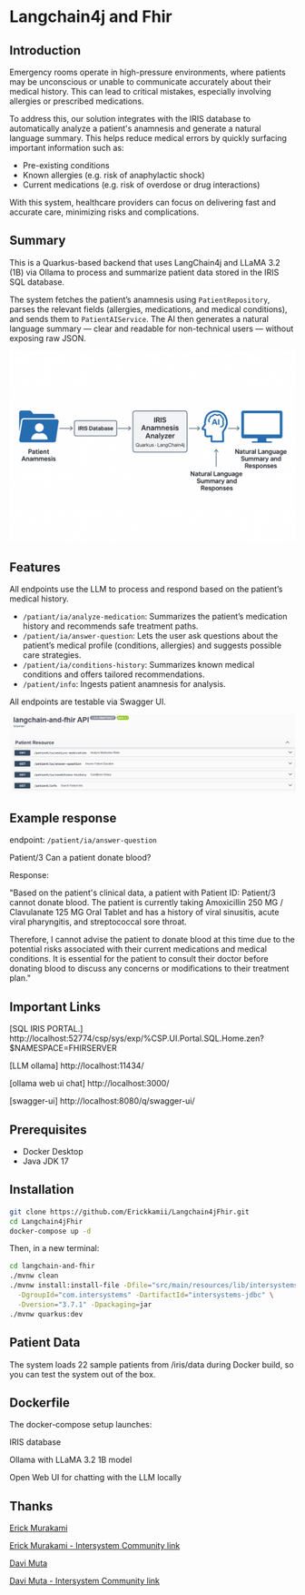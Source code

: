 # Langchain4j and Fhir

## Introduction

Emergency rooms operate in high-pressure environments, where patients may be unconscious or unable to communicate accurately about their medical history. This can lead to critical mistakes, especially involving allergies or prescribed medications.

To address this, our solution integrates with the IRIS database to automatically analyze a patient's anamnesis and generate a natural language summary. This helps reduce medical errors by quickly surfacing important information such as:

- Pre-existing conditions
- Known allergies (e.g. risk of anaphylactic shock)
- Current medications (e.g. risk of overdose or drug interactions)

With this system, healthcare providers can focus on delivering fast and accurate care, minimizing risks and complications.

## Summary

This is a Quarkus-based backend that uses LangChain4j and LLaMA 3.2 (1B) via Ollama to process and summarize patient data stored in the IRIS SQL database.

The system fetches the patient’s anamnesis using `PatientRepository`, parses the relevant fields (allergies, medications, and medical conditions), and sends them to `PatientAIService`. The AI then generates a natural language summary — clear and readable for non-technical users — without exposing raw JSON.

![alt text](/img/summary.png)

## Features

All endpoints use the LLM to process and respond based on the patient’s medical history.

- `/patiant/ia/analyze-medication`: Summarizes the patient’s medication history and recommends safe treatment paths.
- `/patient/ia/answer-question`: Lets the user ask questions about the patient’s medical profile (conditions, allergies) and suggests possible care strategies.
- `/patient/ia/conditions-history`: Summarizes known medical conditions and offers tailored recommendations.
- `/patient/info`: Ingests patient anamnesis for analysis.

All endpoints are testable via Swagger UI.

![alt text](/img/endpoints.png)

## Example response

endpoint:
`/patient/ia/answer-question`

Patient/3
Can a patient donate blood?

Response:

"Based on the patient's clinical data, a patient with Patient ID: Patient/3 cannot donate blood. The patient is currently taking Amoxicillin 250 MG / Clavulanate 125 MG Oral Tablet and has a history of viral sinusitis, acute viral pharyngitis, and streptococcal sore throat.

Therefore, I cannot advise the patient to donate blood at this time due to the potential risks associated with their current medications and medical conditions. It is essential for the patient to consult their doctor before donating blood to discuss any concerns or modifications to their treatment plan."

## Important Links

[SQL IRIS PORTAL.]
http://localhost:52774/csp/sys/exp/%CSP.UI.Portal.SQL.Home.zen?$NAMESPACE=FHIRSERVER

[LLM ollama]
http://localhost:11434/

[ollama web ui chat]
http://localhost:3000/

[swagger-ui]
http://localhost:8080/q/swagger-ui/

## Prerequisites

- Docker Desktop
- Java JDK 17

## Installation

```bash
git clone https://github.com/Erickkamii/Langchain4jFhir.git
cd Langchain4jFhir
docker-compose up -d
```

Then, in a new terminal:

```bash
cd langchain-and-fhir
./mvnw clean
./mvnw install:install-file -Dfile="src/main/resources/lib/intersystems-jdbc-3.7.1.jar" \
  -DgroupId="com.intersystems" -DartifactId="intersystems-jdbc" \
  -Dversion="3.7.1" -Dpackaging=jar
./mvnw quarkus:dev
```

## Patient Data

The system loads 22 sample patients from /iris/data during Docker build, so you can test the system out of the box.

## Dockerfile

The docker-compose setup launches:

IRIS database

Ollama with LLaMA 3.2 1B model

Open Web UI for chatting with the LLM locally

## Thanks

[Erick Murakami](http://www.linkedin.com/in/erick-murakami)

[Erick Murakami - Intersystem Community link](https://community.intersystems.com/user/erick-hideki-murakami)

[Davi Muta](https://www.linkedin.com/in/davi-massaru-teixeira-muta-003284191/)

[Davi Muta - Intersystem Community link](https://community.intersystems.com/user/davi-massaru-teixeira-muta)
